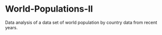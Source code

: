 # World-Populations-II
Data analysis of a data set of world population by country data from recent years.
